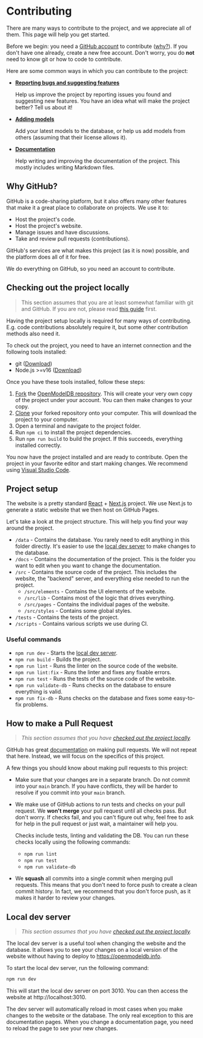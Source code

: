 # Contributing

There are many ways to contribute to the project, and we appreciate all of them.
This page will help you get started.

Before we begin: you need a [GitHub account](https://github.com) to contribute ([why?](#why-github)). If you don't have one already, create a new free account. Don't worry, you do **not** need to know git or how to code to contribute.

Here are some common ways in which you can contribute to the project:

-   [**Reporting bugs and suggesting features**](https://github.com/OpenModelDB/open-model-database/issues)

    Help us improve the project by reporting issues you found and suggesting new features. You have an idea what will make the project better? Tell us about it!

-   [**Adding models**](./models.md)

    Add your latest models to the database, or help us add models from others (assuming that their license allows it).

-   [**Documentation**](./documentation.md)

    Help writing and improving the documentation of the project. This mostly includes writing Markdown files.

## Why GitHub?

GitHub is a code-sharing platform, but it also offers many other features that make it a great place to collaborate on projects. We use it to:

-   Host the project's code.
-   Host the project's website.
-   Manage issues and have discussions.
-   Take and review pull requests (contributions).

GitHub's services are what makes this project (as it is now) possible, and the platform does all of it for free.

We do everything on GitHub, so you need an account to contribute.

## Checking out the project locally

> This section assumes that you are at least somewhat familiar with git and GitHub. If you are not, please read [this guide](https://guides.github.com/activities/hello-world/) first.

Having the project setup locally is required for many ways of contributing. E.g. code contributions absolutely require it, but some other contribution methods also need it.

To check out the project, you need to have an internet connection and the following tools installed:

-   git ([Download](https://git-scm.com/downloads))
-   Node.js >=v16 ([Download](https://nodejs.org/en/download/))

Once you have these tools installed, follow these steps:

1. [Fork](https://docs.github.com/en/get-started/quickstart/fork-a-repo#forking-a-repository) the [OpenModelDB repository](https://github.com/OpenModelDB/open-model-database). This will create your very own copy of the project under your account. You can then make changes to your copy.
2. [Clone](https://docs.github.com/en/get-started/quickstart/fork-a-repo#cloning-your-forked-repository) your forked repository onto your computer. This will download the project to your computer.
3. Open a terminal and navigate to the project folder.
4. Run `npm ci` to install the project dependencies.
5. Run `npm run build` to build the project. If this succeeds, everything installed correctly.

You now have the project installed and are ready to contribute. Open the project in your favorite editor and start making changes. We recommend using [Visual Studio Code](https://code.visualstudio.com/).

## Project setup

The website is a pretty standard [React](https://react.dev/) + [Next.js](https://nextjs.org/) project. We use Next.js to generate a static website that we then host on GitHub Pages.

Let's take a look at the project structure. This will help you find your way around the project.

-   `/data` - Contains the database. You rarely need to edit anything in this folder directly. It's easier to use the [local dev server](#local-dev-server) to make changes to the database.
-   `/docs` - Contains the documentation of the project. This is the folder you want to edit when you want to change the documentation.
-   `/src` - Contains the source code of the project. This includes the website, the "backend" server, and everything else needed to run the project.
    -   `/src/elements` - Contains the UI elements of the website.
    -   `/src/lib` - Contains most of the logic that drives everything.
    -   `/src/pages` - Contains the individual pages of the website.
    -   `/src/styles` - Contains some global styles.
-   `/tests` - Contains the tests of the project.
-   `/scripts` - Contains various scripts we use during CI.

### Useful commands

-   `npm run dev` - Starts the [local dev server](#local-dev-server).
-   `npm run build` - Builds the project.
-   `npm run lint` - Runs the linter on the source code of the website.
-   `npm run lint:fix` - Runs the linter and fixes any fixable errors.
-   `npm run test` - Runs the tests of the source code of the website.
-   `npm run validate-db` - Runs checks on the database to ensure everything is valid.
-   `npm run fix-db` - Runs checks on the database and fixes some easy-to-fix problems.

## How to make a Pull Request

> _This section assumes that you have [checked out the project locally](#checking-out-the-project-locally)._

GitHub has great [documentation](https://docs.github.com/en/get-started/quickstart/contributing-to-projects) on making pull requests. We will not repeat that here. Instead, we will focus on the specifics of this project.

A few things you should know about making pull requests to this project:

-   Make sure that your changes are in a separate branch. Do not commit into your `main` branch. If you have conflicts, they will be harder to resolve if you commit into your `main` branch.
-   We make use of GitHub actions to run tests and checks on your pull request. We **won't merge** your pull request until all checks pass. But don't worry. If checks fail, and you can't figure out why, feel free to ask for help in the pull request or just wait, a maintainer will help you.

    Checks include tests, linting and validating the DB. You can run these checks locally using the following commands:

    -   `npm run lint`
    -   `npm run test`
    -   `npm run validate-db`

-   We **squash** all commits into a single commit when merging pull requests. This means that you don't need to force push to create a clean commit history. In fact, we recommend that you don't force push, as it makes it harder to review your changes.

## Local dev server

> _This section assumes that you have [checked out the project locally](#checking-out-the-project-locally)._

The local dev server is a useful tool when changing the website and the database. It allows you to see your changes on a local version of the website without having to deploy to https://openmodeldb.info.

To start the local dev server, run the following command:

```bash
npm run dev
```

This will start the local dev server on port 3010. You can then access the website at http://localhost:3010.

The dev server will automatically reload in most cases when you make changes to the website or the database. The only real exception to this are documentation pages. When you change a documentation page, you need to reload the page to see your new changes.
